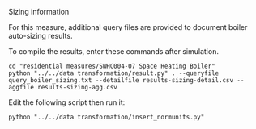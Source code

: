 Sizing information

For this measure, additional query files are provided to document boiler auto-sizing results.

To compile the results, enter these commands after simulation.

```
cd "residential measures/SWHC004-07 Space Heating Boiler"
python "../../data transformation/result.py" . --queryfile query_boiler_sizing.txt --detailfile results-sizing-detail.csv --aggfile results-sizing-agg.csv
```

Edit the following script then run it:

```
python "../../data transformation/insert_normunits.py" 
```
